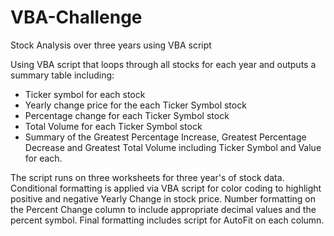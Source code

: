 # VBA-Challenge
Stock Analysis over three years using VBA script

Using VBA script that loops through all stocks for each year and outputs a summary table including:
  - Ticker symbol for each stock
  - Yearly change price for the each Ticker Symbol stock
  - Percentage change for each Ticker Symbol stock
  - Total Volume for each Ticker Symbol stock
  - Summary of the Greatest Percentage Increase, Greatest Percentage Decrease and Greatest Total Volume including Ticker Symbol and Value for each.

The script runs on three worksheets for three year's of stock data.
Conditional formatting is applied via VBA script for color coding to highlight positive and negative Yearly Change in stock price. Number formatting on the Percent Change column to include appropriate decimal values and the percent symbol. Final formatting includes script for AutoFit on each column.
